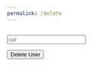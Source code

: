 ```yaml
---
permalink: /delete
---
```


<html>
    <div>
        <pre id = "data"></pre>
        <form>
        <input type="text" id = "_uid" class = "input" placeholder = "uid">
        </form>
        <button class = "submit" onclick = "delete()">Delete User</button>
    </div>
</html>
<script>
function delete() {
    data = {
        "uid": document.getElementById("_uid").value,
        "role": "Admin"
    }
    let options = {
    method: 'DELETE',
    headers: {
        'Content-Type': 'application/json;charset=utf-8',
    },
    credentials: 'include',
    body: JSON.stringify(data)
}
    fetch("http://127.0.0.1:8086/api/users/", options)
        .then(response => {
            let access = response.status !== 401 && response.status !== 403;
            return response.json().then(data => ({ data, access }));
        })
        .then(({data, access}) => {
            console.log(access)
            if (access){ 
            document.getElementById("data").textContent = "User Successfully Deleted";
            }
            else {
                document.getElementById("data").textContent = "Unauthorized.";
            }
        })
}
</script>